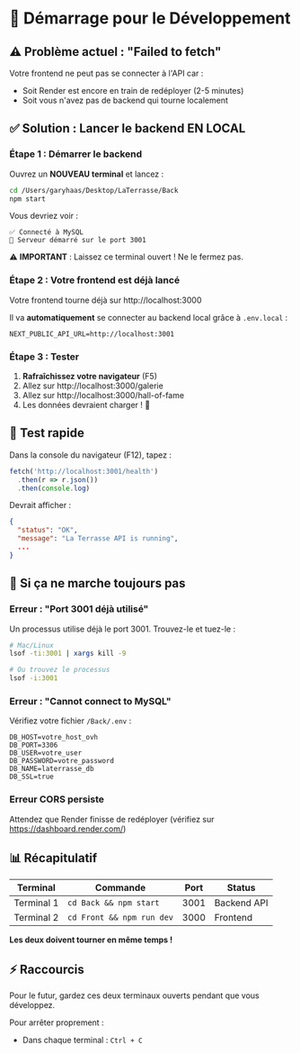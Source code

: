 # 🚀 Démarrage pour le Développement

## ⚠️ Problème actuel : "Failed to fetch"

Votre frontend ne peut pas se connecter à l'API car :
- Soit Render est encore en train de redéployer (2-5 minutes)
- Soit vous n'avez pas de backend qui tourne localement

## ✅ Solution : Lancer le backend EN LOCAL

### **Étape 1 : Démarrer le backend**

Ouvrez un **NOUVEAU terminal** et lancez :

```bash
cd /Users/garyhaas/Desktop/LaTerrasse/Back
npm start
```

Vous devriez voir :
```
✅ Connecté à MySQL
🚀 Serveur démarré sur le port 3001
```

⚠️ **IMPORTANT** : Laissez ce terminal ouvert ! Ne le fermez pas.

### **Étape 2 : Votre frontend est déjà lancé**

Votre frontend tourne déjà sur http://localhost:3000

Il va **automatiquement** se connecter au backend local grâce à `.env.local` :
```env
NEXT_PUBLIC_API_URL=http://localhost:3001
```

### **Étape 3 : Tester**

1. **Rafraîchissez votre navigateur** (F5)
2. Allez sur http://localhost:3000/galerie
3. Allez sur http://localhost:3000/hall-of-fame
4. Les données devraient charger ! 🎉

## 🧪 Test rapide

Dans la console du navigateur (F12), tapez :

```javascript
fetch('http://localhost:3001/health')
  .then(r => r.json())
  .then(console.log)
```

Devrait afficher :
```json
{
  "status": "OK",
  "message": "La Terrasse API is running",
  ...
}
```

## 🐛 Si ça ne marche toujours pas

### Erreur : "Port 3001 déjà utilisé"

Un processus utilise déjà le port 3001. Trouvez-le et tuez-le :

```bash
# Mac/Linux
lsof -ti:3001 | xargs kill -9

# Ou trouvez le processus
lsof -i:3001
```

### Erreur : "Cannot connect to MySQL"

Vérifiez votre fichier `/Back/.env` :

```env
DB_HOST=votre_host_ovh
DB_PORT=3306
DB_USER=votre_user
DB_PASSWORD=votre_password
DB_NAME=laterrasse_db
DB_SSL=true
```

### Erreur CORS persiste

Attendez que Render finisse de redéployer (vérifiez sur https://dashboard.render.com/)

## 📊 Récapitulatif

| Terminal | Commande | Port | Status |
|----------|----------|------|--------|
| Terminal 1 | `cd Back && npm start` | 3001 | Backend API |
| Terminal 2 | `cd Front && npm run dev` | 3000 | Frontend |

**Les deux doivent tourner en même temps !**

## ⚡ Raccourcis

Pour le futur, gardez ces deux terminaux ouverts pendant que vous développez.

Pour arrêter proprement :
- Dans chaque terminal : `Ctrl + C`

